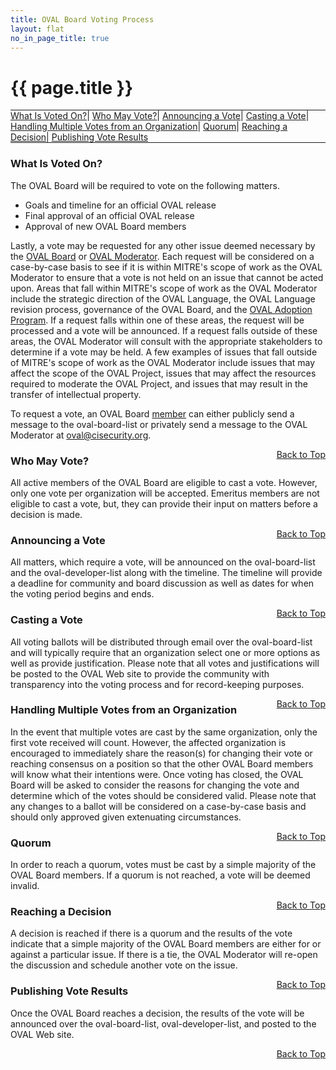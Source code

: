 ```yaml
---
title: OVAL Board Voting Process
layout: flat
no_in_page_title: true
---
```

<a name="top"></a>
<h1>{{ page.title }}</h1>
<div class="row" style="border-top:1px solid;border-bottom:1px solid">
	<div class="col-md-12 text-center">
		<a class="btn btn-link" href="#voted">What Is Voted On?</a>|
		<a class="btn btn-link" href="#who">Who May Vote?</a>|
		<a class="btn btn-link" href="#announcing">Announcing a Vote</a>|
		<a class="btn btn-link" href="#casting">Casting a Vote</a>|
		<a class="btn btn-link" href="#handling">Handling Multiple Votes from an Organization</a>|
		<a class="btn btn-link" href="#quorum">Quorum</a>|
		<a class="btn btn-link" href="#reaching">Reaching a Decision</a>|
		<a class="btn btn-link" href="#publishing">Publishing Vote Results</a>
	</div>
</div>
<a name="voted"></a>
<div class="row">
	<h3>What Is Voted On?</h3>
	<p>The OVAL Board will be required to vote on the following matters.</p>
	<ul>
		<li>Goals and timeline for an official OVAL release</li>
		<li>Final approval of an official OVAL release</li>
		<li>Approval of new OVAL Board members</li>
	</ul>
	<p>Lastly, a vote may be requested for any other issue deemed necessary by the <a href="/board/members/#members">OVAL Board</a> or <a href="/board/members/#moderator">OVAL Moderator</a>. Each request will be considered on a case-by-case basis to see if it is within MITRE's scope of work as the OVAL Moderator to ensure that a vote is not held on an issue that cannot be acted upon. Areas that fall within MITRE's scope of work as the OVAL Moderator include the strategic direction of the OVAL Language, the OVAL Language revision process, governance of the OVAL Board, and the <a href="http://oval.mitre.org/adoption/">OVAL Adoption Program</a>. If a request falls within one of these areas, the request will be processed and a vote will be announced. If a request falls outside of these areas, the OVAL Moderator will consult with the appropriate stakeholders to determine if a vote may be held. A few examples of issues that fall outside of MITRE's scope of work as the OVAL Moderator include issues that may affect the scope of the OVAL Project, issues that may affect the resources required to moderate the OVAL Project, and issues that may result in the transfer of intellectual property.</p>
	<p>To request a vote, an OVAL Board <a href="/board/members/#members">member</a> can either publicly send a message to the oval-board-list or privately send a message to the OVAL Moderator at <a href="mailto:oval@cisecurity.org">oval@cisecurity.org</a>.</p>
	<div style="float:right"><a class="btn btn-link" href="#top">Back to Top</a></div>	
</div>
<a name="who"></a>
<div class="row">
	<h3>Who May Vote?</h3>
	<p>All active members of the OVAL Board are eligible to cast a vote. However, only one vote per organization will be accepted. Emeritus members are not eligible to cast a vote, but, they can provide their input on matters before a decision is made.</p>
	<div style="float:right"><a class="btn btn-link" href="#top">Back to Top</a></div>	
</div>
<a name="announcing"></a>
<div class="row">
	<h3>Announcing a Vote</h3>
	<p>All matters, which require a vote, will be announced on the oval-board-list and the oval-developer-list along with the timeline. The timeline will provide a deadline for community and board discussion as well as dates for when the voting period begins and ends.</p>
	<div style="float:right"><a class="btn btn-link" href="#top">Back to Top</a></div>	
</div>
<a name="casting"></a>
<div class="row">
	<h3>Casting a Vote</h3>
	<p>All voting ballots will be distributed through email over the oval-board-list and will typically require that an organization select one or more options as well as provide justification. Please note that all votes and justifications will be posted to the OVAL Web site to provide the community with transparency into the voting process and for record-keeping purposes.</p>
	<div style="float:right"><a class="btn btn-link" href="#top">Back to Top</a></div>	
</div>
<a name="handling"></a>
<div class="row">
	<h3>Handling Multiple Votes from an Organization</h3>
	<p>In the event that multiple votes are cast by the same organization, only the first vote received will count. However, the affected organization is encouraged to immediately share the reason(s) for changing their vote or reaching consensus on a position so that the other OVAL Board members will know what their intentions were. Once voting has closed, the OVAL Board will be asked to consider the reasons for changing the vote and determine which of the votes should be considered valid. Please note that any changes to a ballot will be considered on a case-by-case basis and should only approved given extenuating circumstances.</p>
	<div style="float:right"><a class="btn btn-link" href="#top">Back to Top</a></div>	
</div>
<a name="quroum"></a>
<div class="row">
	<h3>Quorum</h3>
	<p>In order to reach a quorum, votes must be cast by a simple majority of the OVAL Board members. If a quorum is not reached, a vote will be deemed invalid.</p>
	<div style="float:right"><a class="btn btn-link" href="#top">Back to Top</a></div>	
</div>
<a name="reaching"></a>
<div class="row">
	<h3>Reaching a Decision</h3>
	<p>A decision is reached if there is a quorum and the results of the vote indicate that a simple majority of the OVAL Board members are either for or against a particular issue. If there is a tie, the OVAL Moderator will re-open the discussion and schedule another vote on the issue.</p>
	<div style="float:right"><a class="btn btn-link" href="#top">Back to Top</a></div>	
</div>
<a name="publishing"></a>
<div class="row">
	<h3>Publishing Vote Results</h3>
	<p>Once the OVAL Board reaches a decision, the results of the vote will be announced over the oval-board-list, oval-developer-list, and posted to the OVAL Web site.</p>
	<div style="float:right"><a class="btn btn-link" href="#top">Back to Top</a></div>	
</div>
